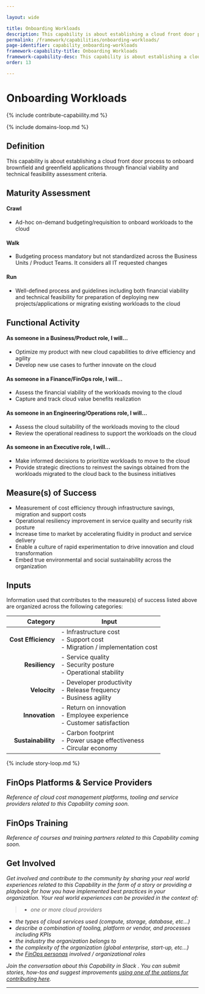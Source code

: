 ```yaml
---

layout: wide

title: Onboarding Workloads
description: This capability is about establishing a cloud front door process to onboard brownfield and greenfield applications through financial viability and technical feasibility assessment criteria.
permalink: /framework/capabilities/onboarding-workloads/
page-identifier: capability_onboarding-workloads
framework-capability-title: Onboarding Workloads
framework-capability-desc: This capability is about establishing a cloud front door process to onboard brownfield and greenfield applications through financial viability and technical feasibility assessment criteria.
order: 13

---
```


# Onboarding Workloads


{% include contribute-capabiility.md %}

{% include domains-loop.md %}


## Definition
This capability is about establishing a cloud front door process to onboard brownfield and greenfield applications through financial viability and technical feasibility assessment criteria.


## Maturity Assessment
#### Crawl
- Ad-hoc on-demand budgeting/requisition to onboard workloads to the cloud

#### Walk
- Budgeting process mandatory but not standardized across the Business Units / Product Teams. It considers all IT requested changes


#### Run
- Well-defined process and guidelines including both financial viability and technical feasibility for preparation of deploying new projects/applications or migrating existing workloads to the cloud



## Functional Activity
#### As someone in a Business/Product role, I will…
- Optimize my product with new cloud capabilities to drive efficiency and agility
- Develop new use cases to further innovate on the cloud


#### As someone in a Finance/FinOps role, I will…
- Assess the financial viability of the workloads moving to the cloud
- Capture and track cloud value benefits realization


#### As someone in an Engineering/Operations role, I will...
- Assess the cloud suitability of the workloads moving to the cloud
- Review the operational readiness to support the workloads on the cloud


#### As someone in an Executive role, I will…
- Make informed decisions to prioritize workloads to move to the cloud
- Provide strategic directions to reinvest the savings obtained from the workloads migrated to the cloud back to the business initiatives




## Measure(s) of Success
- Measurement of cost efficiency through infrastructure savings, migration and support costs
- Operational resiliency improvement in service quality and security risk posture
- Increase time to market by accelerating fluidity in product and service delivery
- Enable a culture of rapid experimentation to drive innovation and cloud transformation
- Embed true environmental and social sustainability across the organization




## Inputs
Information used that contributes to the measure(s) of success listed above are organized across the following categories:

| Category | Input |
|---:|---|
| **Cost Efficiency** | - Infrastructure cost<br>- Support cost<br>- Migration / implementation cost |
| **Resiliency** | - Service quality<br>- Security posture<br>- Operational stability |
| **Velocity** | - Developer productivity<br>- Release frequency<br>- Business agility |
| **Innovation** | - Return on innovation<br>- Employee experience<br>- Customer satisfaction |
| **Sustainability** | - Carbon footprint<br>- Power usage effectiveness<br>- Circular economy |




<!-- ####### Real World Resources ####### -->

{% include story-loop.md %}



## FinOps Platforms & Service Providers
_Reference of cloud cost management platforms, tooling and service providers related to this Capability coming soon._


## FinOps Training
_Reference of courses and training partners related to this Capability coming soon._




## Get Involved

_Get involved and contribute to the community by sharing your real world experiences related to this Capability in the form of a story or providing a playbook for how you have implemented best practices in your organization. Your real world experiences can be provided in the context of:_

>* _one or more cloud providers_
* _the types of cloud services used (compute, storage, database, etc...)_
* _describe a combination of  tooling, platform or vendor, and processes including KPIs_
* _the industry the organization belongs to_
* _the complexity of the organization (global enterprise, start-up, etc…)_
* _the [FinOps personas](https://www.finops.org/framework/personas/) involved / organizational roles_

_Join the conversation about this Capability in Slack <!-- [insert name and link to Slack channel here] -->. You can submit stories, how-tos and suggest improvements [using one of the options for contributing here](https://www.finops.org/introduction/how-to-contribute/)._

---
